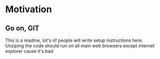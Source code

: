 # Motivation
<h2>Go on, GIT</h2>
<p>This is a readme, lot's of people will write setup instructions here. <br>Unziping the code should run on all main web browsers except internet explorer cause it's bad</p>
